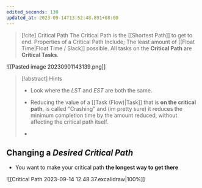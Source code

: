 ```yaml
---
edited_seconds: 130
updated_at: 2023-09-14T13:52:48.891+08:00
---
```

>[!cite] Critical Path
>The Critical Path is the [[Shortest Path]] to get to end.
>Properties of a Critical Path Include;
>The least amount of [[Float Time|Float Time / Slack]] possible.
>All tasks on the **Critical Path** are **Critical Tasks**.



![[Pasted image 20230901143139.png]]


>[!abstract] Hints
>- Look where the $LST$ and $EST$ are both the same.
>- Reducing the value of a [[Task (Flow)|Task]] that is **on the critical path**, is called "Crashing" and (im pretty sure) it reduces the minimum completion time by the amount reduced, without affecting the critical path itself.
>  
>- 
>  
>  
## Changing a *Desired Critical Path*

- You want to make your critical path **the longest way to get there**

![[Critical Path 2023-09-14 12.48.37.excalidraw|100%]]